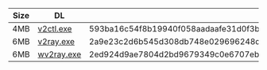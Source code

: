 |    Size   |     DL  | sha512sum |
|  ---  |  ---  |  ---  |
| 4MB | [v2ctl.exe](https://cdn.jsdelivr.net/gh/googleians/v2ray-core@main/v2ctl.exe) | 593ba16c54f8b19940f058aadaafe31d0f3b4a2cd5a29cb70156722058bef37b4a8e8865697b82331fdd19605aad40e9dd29544c916be9f48e4f228cc438ccd3 |
| 6MB | [v2ray.exe](https://cdn.jsdelivr.net/gh/googleians/v2ray-core@main/v2ray.exe) | 2a9e23c2d6b545d308db748e029696248d0c23a210775881a0c8b8d6b3eff242090efd0e9274746a8ccba36a43bb02bb4356584ca9dc8b93c9e6e8ebeca9e357 |
| 6MB | [wv2ray.exe](https://cdn.jsdelivr.net/gh/googleians/v2ray-core@main/wv2ray.exe) | 2ed924d9ae7804d2bd9679349c0e6707ebc5584e3cac8c5ca133ad11d997e88e133f193c583efe7865d6a84531ab107df49bb689ccdc93b76122dd41a257dc8e |
